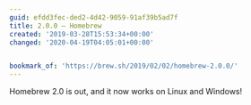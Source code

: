 ```yaml
---
guid: efdd3fec-ded2-4d42-9059-91af39b5ad7f
title: 2.0.0 — Homebrew
created: '2019-03-28T15:53:34+00:00'
changed: '2020-04-19T04:05:01+00:00'


bookmark_of: 'https://brew.sh/2019/02/02/homebrew-2.0.0/'
---
```


Homebrew 2.0 is out, and it now works on Linux and Windows!
